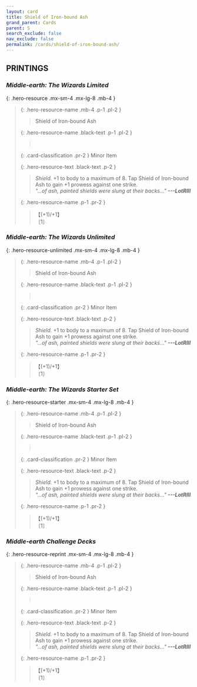 ```yaml
---
layout: card
title: Shield of Iron-bound Ash
grand_parent: Cards
parent: S
search_exclude: false
nav_exclude: false
permalink: /cards/shield-of-iron-bound-ash/
---
```


## PRINTINGS


### _Middle-earth: The Wizards Limited_

{: .hero-resource .mx-sm-4 .mx-lg-8 .mb-4 }
> {: .hero-resource-name .mb-4 .p-1 .pl-2 }
> > <div class="card-mp"></div>
> > <div class="card-name">Shield of Iron-bound Ash</div>
>
> {: .hero-resource-name .black-text .p-1 .pl-2 }
> > &nbsp;
>
> {: .card-classification .pr-2 }
> Minor Item
>
> {: .hero-resource-text .black-text .p-2 }
> > _Shield._ +1 to body to a maximum of 8. Tap Shield of Iron-bound Ash to gain +1 prowess against one strike. <br>_"...of ash, painted shields were slung at their backs..."_ ***---LotRIII*** 
> 
> {: .hero-resource-name .p-1 .pr-2 }
> > <div class="card-shield">【(+1)/+1】</div>
> > <div class="card-corruption">〔1〕</div>

### _Middle-earth: The Wizards Unlimited_

{: .hero-resource-unlimited .mx-sm-4 .mx-lg-8 .mb-4 }
> {: .hero-resource-name .mb-4 .p-1 .pl-2 }
> > <div class="card-mp"></div>
> > <div class="card-name">Shield of Iron-bound Ash</div>
>
> {: .hero-resource-name .black-text .p-1 .pl-2 }
> > &nbsp;
>
> {: .card-classification .pr-2 }
> Minor Item
>
> {: .hero-resource-text .black-text .p-2 }
> > _Shield._ +1 to body to a maximum of 8. Tap Shield of Iron-bound Ash to gain +1 prowess against one strike. <br>_"...of ash, painted shields were slung at their backs..."_ ***---LotRIII*** 
> 
> {: .hero-resource-name .p-1 .pr-2 }
> > <div class="card-shield">【(+1)/+1】</div>
> > <div class="card-corruption">〔1〕</div>

### _Middle-earth: The Wizards Starter Set_

{: .hero-resource-starter .mx-sm-4 .mx-lg-8 .mb-4 }
> {: .hero-resource-name .mb-4 .p-1 .pl-2 }
> > <div class="card-mp"></div>
> > <div class="card-name">Shield of Iron-bound Ash</div>
>
> {: .hero-resource-name .black-text .p-1 .pl-2 }
> > &nbsp;
>
> {: .card-classification .pr-2 }
> Minor Item
>
> {: .hero-resource-text .black-text .p-2 }
> > _Shield._ +1 to body to a maximum of 8. Tap Shield of Iron-bound Ash to gain +1 prowess against one strike. <br>_"...of ash, painted shields were slung at their backs..."_ ***---LotRIII*** 
> 
> {: .hero-resource-name .p-1 .pr-2 }
> > <div class="card-shield">【(+1)/+1】</div>
> > <div class="card-corruption">〔1〕</div>

### _Middle-earth Challenge Decks_

{: .hero-resource-reprint .mx-sm-4 .mx-lg-8 .mb-4 }
> {: .hero-resource-name .mb-4 .p-1 .pl-2 }
> > <div class="card-mp"></div>
> > <div class="card-name">Shield of Iron-bound Ash</div>
>
> {: .hero-resource-name .black-text .p-1 .pl-2 }
> > &nbsp;
>
> {: .card-classification .pr-2 }
> Minor Item
>
> {: .hero-resource-text .black-text .p-2 }
> > _Shield._ +1 to body to a maximum of 8. Tap Shield of Iron-bound Ash to gain +1 prowess against one strike. <br>_"...of ash, painted shields were slung at their backs..."_ ***---LotRIII*** 
> 
> {: .hero-resource-name .p-1 .pr-2 }
> > <div class="card-shield">【(+1)/+1】</div>
> > <div class="card-corruption">〔1〕</div>

